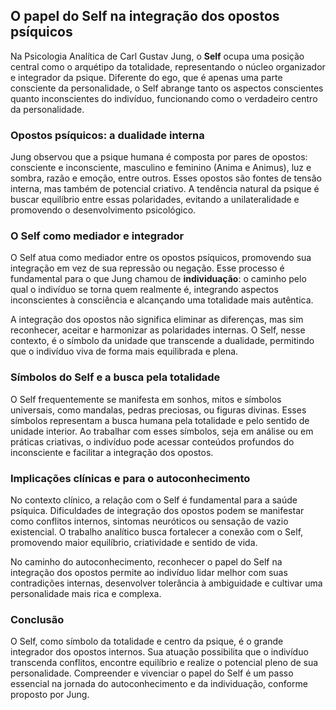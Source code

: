 
## O papel do Self na integração dos opostos psíquicos

Na Psicologia Analítica de Carl Gustav Jung, o **Self** ocupa uma posição central como o arquétipo da totalidade, representando o núcleo organizador e integrador da psique. Diferente do ego, que é apenas uma parte consciente da personalidade, o Self abrange tanto os aspectos conscientes quanto inconscientes do indivíduo, funcionando como o verdadeiro centro da personalidade.

### Opostos psíquicos: a dualidade interna

Jung observou que a psique humana é composta por pares de opostos: consciente e inconsciente, masculino e feminino (Anima e Animus), luz e sombra, razão e emoção, entre outros. Esses opostos são fontes de tensão interna, mas também de potencial criativo. A tendência natural da psique é buscar equilíbrio entre essas polaridades, evitando a unilateralidade e promovendo o desenvolvimento psicológico.

### O Self como mediador e integrador

O Self atua como mediador entre os opostos psíquicos, promovendo sua integração em vez de sua repressão ou negação. Esse processo é fundamental para o que Jung chamou de **individuação**: o caminho pelo qual o indivíduo se torna quem realmente é, integrando aspectos inconscientes à consciência e alcançando uma totalidade mais autêntica.

A integração dos opostos não significa eliminar as diferenças, mas sim reconhecer, aceitar e harmonizar as polaridades internas. O Self, nesse contexto, é o símbolo da unidade que transcende a dualidade, permitindo que o indivíduo viva de forma mais equilibrada e plena.

### Símbolos do Self e a busca pela totalidade

O Self frequentemente se manifesta em sonhos, mitos e símbolos universais, como mandalas, pedras preciosas, ou figuras divinas. Esses símbolos representam a busca humana pela totalidade e pelo sentido de unidade interior. Ao trabalhar com esses símbolos, seja em análise ou em práticas criativas, o indivíduo pode acessar conteúdos profundos do inconsciente e facilitar a integração dos opostos.

### Implicações clínicas e para o autoconhecimento

No contexto clínico, a relação com o Self é fundamental para a saúde psíquica. Dificuldades de integração dos opostos podem se manifestar como conflitos internos, sintomas neuróticos ou sensação de vazio existencial. O trabalho analítico busca fortalecer a conexão com o Self, promovendo maior equilíbrio, criatividade e sentido de vida.

No caminho do autoconhecimento, reconhecer o papel do Self na integração dos opostos permite ao indivíduo lidar melhor com suas contradições internas, desenvolver tolerância à ambiguidade e cultivar uma personalidade mais rica e complexa.

### Conclusão

O Self, como símbolo da totalidade e centro da psique, é o grande integrador dos opostos internos. Sua atuação possibilita que o indivíduo transcenda conflitos, encontre equilíbrio e realize o potencial pleno de sua personalidade. Compreender e vivenciar o papel do Self é um passo essencial na jornada do autoconhecimento e da individuação, conforme proposto por Jung.
```
